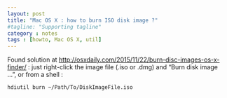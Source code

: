 ```yaml
---
layout: post
title: "Mac OS X : how to burn ISO disk image ?"
#tagline: "Supporting tagline"
category : notes
tags : [howto, Mac OS X, util]
---
```



Found solution at <http://osxdaily.com/2015/11/22/burn-disc-images-os-x-finder/> :
just right-click the image file (.iso or .dmg) and “Burn disk image &hellip;”, or from a shell :

    hdiutil burn ~/Path/To/DiskImageFile.iso
